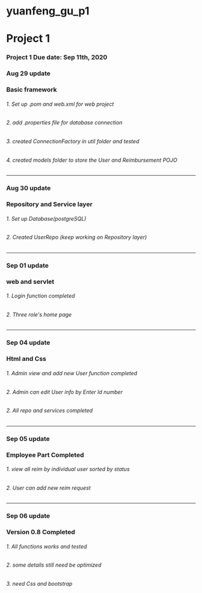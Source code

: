 # yuanfeng_gu_p1
# Project 1
### Project 1 Due date: Sep 11th, 2020

### Aug 29 update
### Basic framework

###### 1.  Set up .pom and web.xml for web project  
###### 2.  add .properties file for database connection
###### 3.  created ConnectionFactory in util folder and tested 
###### 4.  created models folder to store the User and Reimbursement POJO 

------------------------------------------------------------------------------

### Aug 30 update
### Repository and Service layer 

###### 1.  Set up Database(postgreSQL) 
###### 2.  Created UserRepo (keep working on Repository layer)


---------------------------------------------------------------------

### Sep 01 update
### web and servlet

###### 1.  Login function completed 
###### 2.  Three role's home page 


-------------------------------------------------------------------------

### Sep 04 update
### Html and Css

###### 1. Admin view and add new User function completed 
###### 2. Admin can edit User info by Enter Id number
###### 2. All repo and services completed



-----------------------------------------------------------------------------------

### Sep 05 update
### Employee Part Completed

###### 1. view all reim by individual user sorted by status 
###### 2. User can add new reim request 


-----------------------------------------------------------------------------------

### Sep 06 update
### Version 0.8 Completed

###### 1. All functions works and tested  
###### 2. some details still need be optimized
###### 3. need Css and bootstrap

